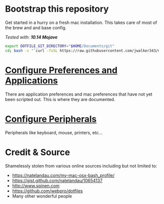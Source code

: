 # Bootstrap this repository
Get started in a hurry on a fresh mac installation. This takes care of most of the brew and and base config.

_Tested with: **10.14 Mojave**_

```bash
export DOTFILE_GIT_DIRECTORY="$HOME/Documents/git"
cd; bash -c "`curl -fsSL https://raw.githubusercontent.com/jwalker343/my-dot-files/master/install.sh`"
```

# [Configure Preferences and Applications](application_preferences.md)
There are application preferences and mac preferences that have not yet been scripted out. This is where they are documented.

# [Configure Peripherals](peripherals.md)
Peripherals like keyboard, mouse, printers, etc...

# Credit & Source
Shamelessly stolen from various online sources including but not limited to:
- https://natelandau.com/my-mac-osx-bash_profile/
- https://gist.github.com/natelandau/10654137
- http://www.spinen.com
- https://github.com/webpro/dotfiles
- Many other wonderful people